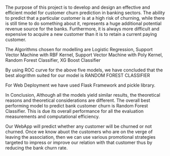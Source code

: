 The purpose of this project is to develop and design an effective and efficient model for customer churn prediction in banking sectors.
The ability to predict that a particular customer is at a high risk of churning, while there is still time to do something about it, represents a huge additional potential revenue source for the banks. Furthermore, it is always more difficult and expensive to acquire a new customer than
it is to retain a current paying customer.

The Algorithms chosen for modelling are
  Logistic Regression,
  Support Vector Machine with RBF Kernel,
  Support Vector Machine with Poly Kernel,
  Random Forest Classifier,
  XG Boost Classifier

By using ROC curve for the above five models, we have concluded that the best alogrithm suited for our model is RANDOM FOREST CLASSIFIER

For Web Deployment we have used Flask Framework and pickle library.

In Conclusion, Although all the models yield similar results, the theoretical reasons and theoretical considerations are different.
The overall best performing model to predict bank customer churn is Random Forest Classifier. This is due its overall performance for all the evaluation measurements and computational efficiency.

Our WebApp will predict whether any customer will be churned or not churned. Once we know abuot the customers who are on the verge of leaving the association, then we can use various promotional strategies targeted to impress or improve our relation with that customer thus by reducing the bank churn rate.
